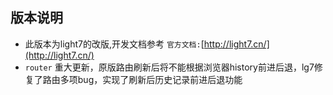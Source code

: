 ## 版本说明
* 此版本为light7的改版,开发文档参考 `官方文档:`[http://light7.cn/](http://light7.cn/)
* `router` 重大更新，原版路由刷新后将不能根据浏览器history前进后退，lg7修复了路由多项bug，实现了刷新后历史记录前进后退功能